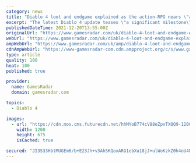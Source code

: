 ```yaml
---
category: news
title: "Diablo 4 loot and endgame explained as the action-RPG nears \"a significant milestone\""
excerpt: "The latest Diablo 4 update teases \"a significant milestone\" for the development of the still far-off action-RPG, and more helpfully, it also tells us how loot and endgame builds will work. \"We’ve made ..."
publishedDateTime: 2021-12-20T13:55:00Z
originalUrl: "https://www.gamesradar.com/uk/diablo-4-loot-and-endgame-explained-as-the-action-rpg-nears-a-significant-milestone/"
webUrl: "https://www.gamesradar.com/uk/diablo-4-loot-and-endgame-explained-as-the-action-rpg-nears-a-significant-milestone/"
ampWebUrl: "https://www.gamesradar.com/uk/amp/diablo-4-loot-and-endgame-explained-as-the-action-rpg-nears-a-significant-milestone/"
cdnAmpWebUrl: "https://www-gamesradar-com.cdn.ampproject.org/c/s/www.gamesradar.com/uk/amp/diablo-4-loot-and-endgame-explained-as-the-action-rpg-nears-a-significant-milestone/"
type: article
quality: 100
heat: 100
published: true

provider:
  name: GamesRadar
  domain: gamesradar.com

topics:
  - Diablo 4

images:
  - url: "https://cdn.mos.cms.futurecdn.net/hhMYoB774cV88eZpxTXQQ9-1200-80.jpg"
    width: 1200
    height: 675
    isCached: true

secured: "JI3S33HbtMUGEm6/b+E23Jh+v3AhSKQoxARG1ebXu18jJ+ulWoKzkZ0h4oU4F7X2yDnXHj7wuYIJqkD8OQNC2v2rMgavPAxQbZEQGc+xV+9p5gpIim6hshM3kIJlWKQbTK+ZQuIn9mJ/+yIJCSMvv585GEV++ub7CrvDIJ+ceC+g/Vrlli5GuyGZNJG3kltjB55ScU016NraNj+JUoUkvlYqf1PNNYA1x/mTFsIB5ay8MhjZjQ9YNJ9go4tvLkfLJZHzNh/2qB2MaRgelNAuOQD+OYcu+iIWeMk9AHcC+iEd6/hM8cLvkXAirwrHFQQg/rFv1UwtSECGXQhkTRtI54C3vjf354IBcXL6dG5UPnE=;NjhqZJXdJ74mlM8phfwNVw=="
---
```


